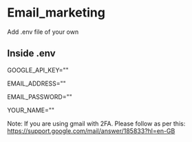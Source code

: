 # Email_marketing
 Add .env file of your own
## Inside .env
GOOGLE_API_KEY=""

EMAIL_ADDRESS=""

EMAIL_PASSWORD=""

YOUR_NAME=""

Note: If you are using gmail with 2FA. Please follow as per this: https://support.google.com/mail/answer/185833?hl=en-GB
